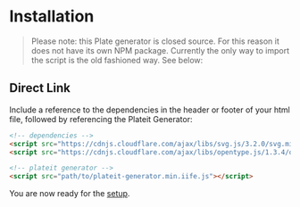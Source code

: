 # Installation

> Please note: this Plate generator is closed source. For this reason it does not have its own NPM package. Currently the only way to import the script is the old fashioned way. See below:

## Direct Link

Include a reference to the dependencies in the header or footer of your html file, followed by referencing the Plateit Generator:

```html
<!-- dependencies -->
<script src="https://cdnjs.cloudflare.com/ajax/libs/svg.js/3.2.0/svg.min.js"></script>
<script src="https://cdnjs.cloudflare.com/ajax/libs/opentype.js/1.3.4/opentype.min.js"></script>

<!-- plateit generator -->
<script src="path/to/plateit-generator.min.iife.js"></script>
```

You are now ready for the [setup](setup.md).